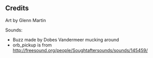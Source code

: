 

## Credits


Art by Glenn Martin

Sounds:

 - Buzz made by Dobes Vandermeer mucking around
 - orb_pickup is from http://freesound.org/people/Soughtaftersounds/sounds/145459/


